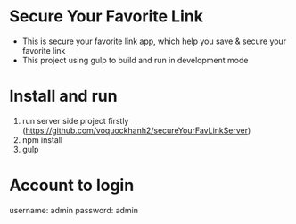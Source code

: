 # Secure Your Favorite Link
- This is secure your favorite link app, which help you save &amp; secure your favorite link
- This project using gulp to build and run in development mode

# Install and run
1. run server side project firstly (https://github.com/voquockhanh2/secureYourFavLinkServer)
1. npm install
2. gulp

# Account to login
username: admin
password: admin

